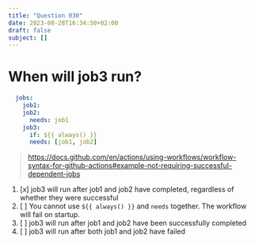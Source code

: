```yaml
---
title: "Question 030"
date: 2023-08-28T16:34:50+02:00
draft: false
subject: []
---
```


# When will job3 run?
```yaml
  jobs:
    job1:
    job2:
      needs: job1
    job3:
      if: ${{ always() }}
      needs: [job1, job2]
```
> https://docs.github.com/en/actions/using-workflows/workflow-syntax-for-github-actions#example-not-requiring-successful-dependent-jobs
1. [x] job3 will run after job1 and job2 have completed, regardless of whether they were successful
1. [ ] You cannot use `${{ always() }}` and `needs` together. The workflow will fail on startup.
1. [ ] job3 will run after job1 and job2 have been successfully completed
1. [ ] job3 will run after both job1 and job2 have failed
